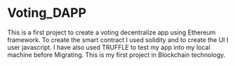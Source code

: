 # Voting_DAPP
This is a first project to create a voting decentralize app using Ethereum framework. To create the smart contract I used solidity and to create the UI I user javascript. I have also used TRUFFLE to test my app into my local machine before Migrating. 
This is my first project in Blockchain technology.

